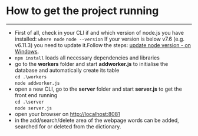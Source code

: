 # How to get the project running
***
- First of all, check in your CLI if and which version of node.js you have installed:
    ```where node```
    ```node --version```
    If your version is below v7.6 (e.g. v6.11.3) you need to update it.Follow the steps: [update node version - on Windows](./documentation/updateNodeVersion.md). 
- ```npm install``` loads all necessary dependencies and libraries
- go to the **workers** folder and start **addworker.js** to initialise the database and automatically create its table  
   ```cd .\workers```  
   ```node addworker.js```
- open a new CLI, go to the **server** folder and start **server.js** to get the front end running  
   ```cd .\server```  
   ```node server.js```
- open your browser on <http://localhost:8081>
- in the add/search/delete area of the webpage words can be added, searched for or deleted from the dictionary.
